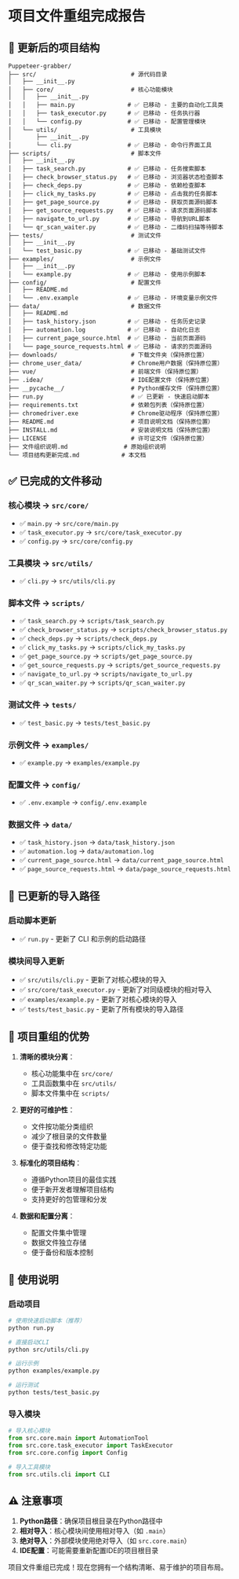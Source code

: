 # 项目文件重组完成报告

## 📁 更新后的项目结构

```
Puppeteer-grabber/
├── src/                           # 源代码目录
│   ├── __init__.py
│   ├── core/                      # 核心功能模块
│   │   ├── __init__.py
│   │   ├── main.py               # ✅ 已移动 - 主要的自动化工具类
│   │   ├── task_executor.py      # ✅ 已移动 - 任务执行器
│   │   └── config.py             # ✅ 已移动 - 配置管理模块
│   └── utils/                     # 工具模块
│       ├── __init__.py
│       └── cli.py                # ✅ 已移动 - 命令行界面工具
├── scripts/                       # 脚本文件
│   ├── __init__.py
│   ├── task_search.py            # ✅ 已移动 - 任务搜索脚本
│   ├── check_browser_status.py   # ✅ 已移动 - 浏览器状态检查脚本
│   ├── check_deps.py             # ✅ 已移动 - 依赖检查脚本
│   ├── click_my_tasks.py         # ✅ 已移动 - 点击我的任务脚本
│   ├── get_page_source.py        # ✅ 已移动 - 获取页面源码脚本
│   ├── get_source_requests.py    # ✅ 已移动 - 请求页面源码脚本
│   ├── navigate_to_url.py        # ✅ 已移动 - 导航到URL脚本
│   └── qr_scan_waiter.py         # ✅ 已移动 - 二维码扫描等待脚本
├── tests/                         # 测试文件
│   ├── __init__.py
│   └── test_basic.py             # ✅ 已移动 - 基础测试文件
├── examples/                      # 示例文件
│   ├── __init__.py
│   └── example.py                # ✅ 已移动 - 使用示例脚本
├── config/                        # 配置文件
│   ├── README.md
│   └── .env.example              # ✅ 已移动 - 环境变量示例文件
├── data/                          # 数据文件
│   ├── README.md
│   ├── task_history.json         # ✅ 已移动 - 任务历史记录
│   ├── automation.log            # ✅ 已移动 - 自动化日志
│   ├── current_page_source.html  # ✅ 已移动 - 当前页面源码
│   └── page_source_requests.html # ✅ 已移动 - 请求的页面源码
├── downloads/                     # 下载文件夹（保持原位置）
├── chrome_user_data/              # Chrome用户数据（保持原位置）
├── vue/                           # 前端文件（保持原位置）
├── .idea/                         # IDE配置文件（保持原位置）
├── __pycache__/                   # Python缓存文件（保持原位置）
├── run.py                         # ✅ 已更新 - 快速启动脚本
├── requirements.txt               # 依赖包列表（保持原位置）
├── chromedriver.exe               # Chrome驱动程序（保持原位置）
├── README.md                      # 项目说明文档（保持原位置）
├── INSTALL.md                     # 安装说明文档（保持原位置）
├── LICENSE                        # 许可证文件（保持原位置）
├── 文件组织说明.md                # 原始组织说明
└── 项目结构更新完成.md            # 本文档
```

## ✅ 已完成的文件移动

### 核心模块 → `src/core/`
- ✅ `main.py` → `src/core/main.py`
- ✅ `task_executor.py` → `src/core/task_executor.py`
- ✅ `config.py` → `src/core/config.py`

### 工具模块 → `src/utils/`
- ✅ `cli.py` → `src/utils/cli.py`

### 脚本文件 → `scripts/`
- ✅ `task_search.py` → `scripts/task_search.py`
- ✅ `check_browser_status.py` → `scripts/check_browser_status.py`
- ✅ `check_deps.py` → `scripts/check_deps.py`
- ✅ `click_my_tasks.py` → `scripts/click_my_tasks.py`
- ✅ `get_page_source.py` → `scripts/get_page_source.py`
- ✅ `get_source_requests.py` → `scripts/get_source_requests.py`
- ✅ `navigate_to_url.py` → `scripts/navigate_to_url.py`
- ✅ `qr_scan_waiter.py` → `scripts/qr_scan_waiter.py`

### 测试文件 → `tests/`
- ✅ `test_basic.py` → `tests/test_basic.py`

### 示例文件 → `examples/`
- ✅ `example.py` → `examples/example.py`

### 配置文件 → `config/`
- ✅ `.env.example` → `config/.env.example`

### 数据文件 → `data/`
- ✅ `task_history.json` → `data/task_history.json`
- ✅ `automation.log` → `data/automation.log`
- ✅ `current_page_source.html` → `data/current_page_source.html`
- ✅ `page_source_requests.html` → `data/page_source_requests.html`

## 🔄 已更新的导入路径

### 启动脚本更新
- ✅ `run.py` - 更新了 CLI 和示例的启动路径

### 模块间导入更新
- ✅ `src/utils/cli.py` - 更新了对核心模块的导入
- ✅ `src/core/task_executor.py` - 更新了对同级模块的相对导入
- ✅ `examples/example.py` - 更新了对核心模块的导入
- ✅ `tests/test_basic.py` - 更新了所有模块的导入路径

## 🎯 项目重组的优势

1. **清晰的模块分离**：
   - 核心功能集中在 `src/core/`
   - 工具函数集中在 `src/utils/`
   - 脚本文件集中在 `scripts/`

2. **更好的可维护性**：
   - 文件按功能分类组织
   - 减少了根目录的文件数量
   - 便于查找和修改特定功能

3. **标准化的项目结构**：
   - 遵循Python项目的最佳实践
   - 便于新开发者理解项目结构
   - 支持更好的包管理和分发

4. **数据和配置分离**：
   - 配置文件集中管理
   - 数据文件独立存储
   - 便于备份和版本控制

## 🚀 使用说明

### 启动项目
```bash
# 使用快速启动脚本（推荐）
python run.py

# 直接启动CLI
python src/utils/cli.py

# 运行示例
python examples/example.py

# 运行测试
python tests/test_basic.py
```

### 导入模块
```python
# 导入核心模块
from src.core.main import AutomationTool
from src.core.task_executor import TaskExecutor
from src.core.config import Config

# 导入工具模块
from src.utils.cli import CLI
```

## ⚠️ 注意事项

1. **Python路径**：确保项目根目录在Python路径中
2. **相对导入**：核心模块间使用相对导入（如 `.main`）
3. **绝对导入**：外部模块使用绝对导入（如 `src.core.main`）
4. **IDE配置**：可能需要重新配置IDE的项目根目录

项目文件重组已完成！现在您拥有一个结构清晰、易于维护的项目布局。